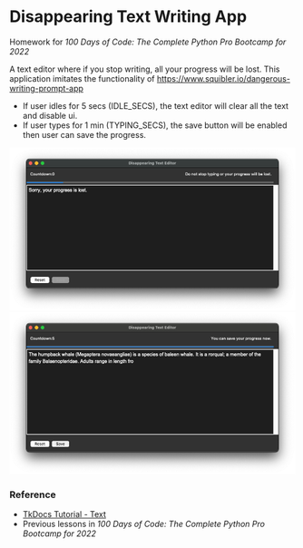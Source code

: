 # Disappearing Text Writing App

Homework for *100 Days of Code: The Complete Python Pro Bootcamp for 2022*

A text editor where if you stop writing, all your progress will be lost. This application imitates the functionality of
https://www.squibler.io/dangerous-writing-prompt-app

* If user idles for 5 secs (IDLE_SECS), the text editor will clear all the text and disable ui.
* If user types for 1 min (TYPING_SECS), the save button will be enabled then user can save the progress.

![screenshot1](screenshot1.png)
![screenshot2](screenshot2.png)

### Reference

* [TkDocs Tutorial - Text](https://tkdocs.com/tutorial/text.html)
* Previous lessons in *100 Days of Code: The Complete Python Pro Bootcamp for 2022*



